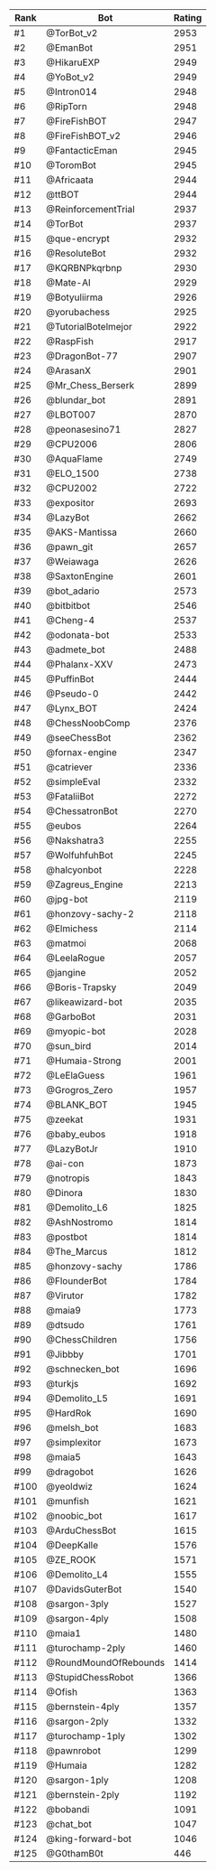 Rank|Bot|Rating
---|---|---
#1|@TorBot_v2|2953
#2|@EmanBot|2951
#3|@HikaruEXP|2949
#4|@YoBot_v2|2949
#5|@Intron014|2948
#6|@RipTorn|2948
#7|@FireFishBOT|2947
#8|@FireFishBOT_v2|2946
#9|@FantacticEman|2945
#10|@ToromBot|2945
#11|@Africaata|2944
#12|@ttBOT|2944
#13|@ReinforcementTrial|2937
#14|@TorBot|2937
#15|@que-encrypt|2932
#16|@ResoluteBot|2932
#17|@KQRBNPkqrbnp|2930
#18|@Mate-AI|2929
#19|@Botyuliirma|2926
#20|@yorubachess|2925
#21|@TutorialBotelmejor|2922
#22|@RaspFish|2917
#23|@DragonBot-77|2907
#24|@ArasanX|2901
#25|@Mr_Chess_Berserk|2899
#26|@blundar_bot|2891
#27|@LBOT007|2870
#28|@peonasesino71|2827
#29|@CPU2006|2806
#30|@AquaFlame|2749
#31|@ELO_1500|2738
#32|@CPU2002|2722
#33|@expositor|2693
#34|@LazyBot|2662
#35|@AKS-Mantissa|2660
#36|@pawn_git|2657
#37|@Weiawaga|2626
#38|@SaxtonEngine|2601
#39|@bot_adario|2573
#40|@bitbitbot|2546
#41|@Cheng-4|2537
#42|@odonata-bot|2533
#43|@admete_bot|2488
#44|@Phalanx-XXV|2473
#45|@PuffinBot|2444
#46|@Pseudo-0|2442
#47|@Lynx_BOT|2424
#48|@ChessNoobComp|2376
#49|@seeChessBot|2362
#50|@fornax-engine|2347
#51|@catriever|2336
#52|@simpleEval|2332
#53|@FataliiBot|2272
#54|@ChessatronBot|2270
#55|@eubos|2264
#56|@Nakshatra3|2255
#57|@WolfuhfuhBot|2245
#58|@halcyonbot|2228
#59|@Zagreus_Engine|2213
#60|@jpg-bot|2119
#61|@honzovy-sachy-2|2118
#62|@Elmichess|2114
#63|@matmoi|2068
#64|@LeelaRogue|2057
#65|@jangine|2052
#66|@Boris-Trapsky|2049
#67|@likeawizard-bot|2035
#68|@GarboBot|2031
#69|@myopic-bot|2028
#70|@sun_bird|2014
#71|@Humaia-Strong|2001
#72|@LeElaGuess|1961
#73|@Grogros_Zero|1957
#74|@BLANK_BOT|1945
#75|@zeekat|1931
#76|@baby_eubos|1918
#77|@LazyBotJr|1910
#78|@ai-con|1873
#79|@notropis|1843
#80|@Dinora|1830
#81|@Demolito_L6|1825
#82|@AshNostromo|1814
#83|@postbot|1814
#84|@The_Marcus|1812
#85|@honzovy-sachy|1786
#86|@FlounderBot|1784
#87|@Virutor|1782
#88|@maia9|1773
#89|@dtsudo|1761
#90|@ChessChildren|1756
#91|@Jibbby|1701
#92|@schnecken_bot|1696
#93|@turkjs|1692
#94|@Demolito_L5|1691
#95|@HardRok|1690
#96|@melsh_bot|1683
#97|@simplexitor|1673
#98|@maia5|1643
#99|@dragobot|1626
#100|@yeoldwiz|1624
#101|@munfish|1621
#102|@noobic_bot|1617
#103|@ArduChessBot|1615
#104|@DeepKalle|1576
#105|@ZE_ROOK|1571
#106|@Demolito_L4|1555
#107|@DavidsGuterBot|1540
#108|@sargon-3ply|1527
#109|@sargon-4ply|1508
#110|@maia1|1480
#111|@turochamp-2ply|1460
#112|@RoundMoundOfRebounds|1414
#113|@StupidChessRobot|1366
#114|@Ofish|1363
#115|@bernstein-4ply|1357
#116|@sargon-2ply|1332
#117|@turochamp-1ply|1302
#118|@pawnrobot|1299
#119|@Humaia|1282
#120|@sargon-1ply|1208
#121|@bernstein-2ply|1192
#122|@bobandi|1091
#123|@chat_bot|1047
#124|@king-forward-bot|1046
#125|@G0thamB0t|446
